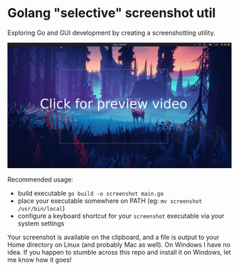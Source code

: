 # Golang "selective" screenshot util

Exploring Go and GUI development by creating a screenshotting utility.

[![Video Preview](thumb.png)](https://github.com/user-attachments/assets/c311806c-8a5d-4d1f-bb2e-9d1ec25bd93a)

Recommended usage:

- build executable `go build -o screenshot main.go`
- place your executable somewhere on PATH (eg: `mv screenshot /usr/bin/local`)
- configure a keyboard shortcut for your `screenshot` executable via your system settings

Your screenshot is available on the clipboard, and a file is output to your Home directory on Linux (and probably Mac as well). On Windows I have no idea. If you happen to stumble across this repo and install it on Windows, let me know how it goes!

